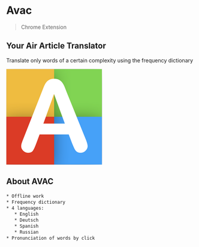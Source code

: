 # Avac 
> Chrome Extension 
## Your Air Article Translator
Translate only words of a certain complexity using the frequency dictionary

![avac](https://raw.githubusercontent.com/SmelayaPanda/Avac-Ext/master/img/256x256.png)

## About AVAC
```
* Offline work
* Frequency dictionary
* 4 languages: 
   * English 
   * Deutsch 
   * Spanish
   * Russian
* Pronunciation of words by click
   ```

